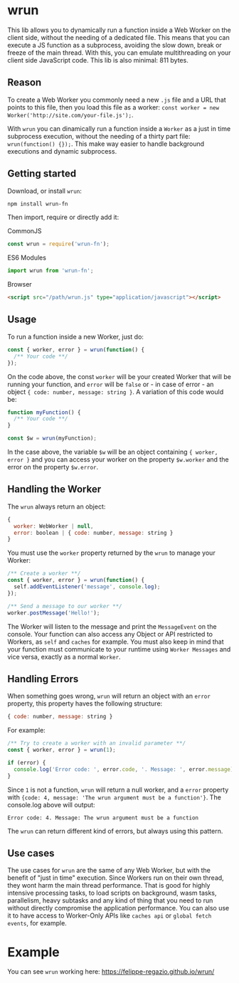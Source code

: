 # wrun

This lib allows you to dynamically run a function inside a Web Worker on the client side, without the needing of a dedicated file. This means that you can execute a JS function as a subprocess, avoiding the slow down, break or freeze of the main thread. With this, you can emulate multithreading on your  client side JavaScript code. This lib is also minimal: 811 bytes.

## Reason

To create a Web Worker you commonly need a new `.js` file and a URL that points to this file, then you load this file as a worker: `const worker = new Worker('http://site.com/your-file.js');`. 

With `wrun` you can dinamically run a function inside a `Worker` as a just in time subprocess execution, without the needing of a thirty part file: `wrun(function() {});`. This make way easier to handle background executions and dynamic subprocess.

## Getting started

Download, or install `wrun`:

```sh
npm install wrun-fn
```

Then import, require or directly add it:

CommonJS

```js
const wrun = require('wrun-fn');
```

ES6 Modules

```js
import wrun from 'wrun-fn';
```

Browser

```html
<script src="/path/wrun.js" type="application/javascript"></script>
``` 

## Usage

To run a function inside a new Worker, just do:

```js
const { worker, error } = wrun(function() {
  /** Your code **/
});
```

On the code above, the const `worker` will be your created Worker that will be running your function, and `error` will be `false` or - in case of error - an object `{ code: number, message: string }`. A variation of this code would be:

```js
function myFunction() {
  /** Your code **/
}

const $w = wrun(myFunction);
```

In the case above, the variable `$w` will be an object containing `{ worker, error }` and you can access your worker on the property `$w.worker` and the error on the property `$w.error`. 

## Handling the Worker

The `wrun` always return an object:

```js
{
  worker: WebWorker | null,
  error: boolean | { code: number, message: string }
}
```

You must use the `worker` property returned by the `wrun` to manage your Worker:

```js
/** Create a worker **/
const { worker, error } = wrun(function() {
  self.addEventListener('message', console.log);
});

/** Send a message to our worker **/
worker.postMessage('Hello!');
```

The Worker will listen to the message and print the `MessageEvent` on the console. Your function can also access any Object or API restricted to Workers, as `self` and `caches` for example. You must also keep in mind that your function must communicate to your runtime using `Worker Messages` and vice versa, exactly as a normal `Worker`.

## Handling Errors

When something goes wrong, `wrun` will return an object with an `error` property, this property haves the following structure:

```js
{ code: number, message: string }
```

For example:

```js
/** Try to create a worker with an invalid parameter **/
const { worker, error } = wrun(1);

if (error) {
  console.log('Error code: ', error.code, '. Message: ', error.message);
}
```

Since `1` is not a function, `wrun` will return a null worker, and a `error` property with `{code: 4, message: 'The wrun argument must be a function'}`. The console.log above will output:

```
Error code: 4. Message: The wrun argument must be a function
```

The `wrun` can return different kind of errors, but always using this pattern.

## Use cases

The use cases for `wrun` are the same of any Web Worker, but with the benefit of "just in time" execution. Since Workers run on their own thread, they wont harm the main thread performance. That is good for highly intensive processing tasks, to load scripts on background, wasm tasks, parallelism, heavy subtasks and any kind of thing that you need to run without directly compromise the application performance. You can also use it to have access to Worker-Only APIs like `caches api` or `global fetch events`, for example.

# Example

You can see `wrun` working here: https://felippe-regazio.github.io/wrun/